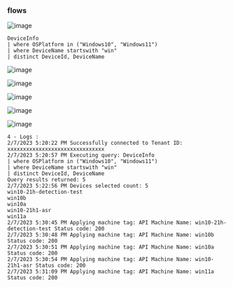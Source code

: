 ### flows


![image](https://user-images.githubusercontent.com/120234772/217184215-eb1fdfc9-87a4-4b63-8dc9-25f148779691.png)

```
DeviceInfo 
| where OSPlatform in ("Windows10", "Windows11")
| where DeviceName startswith "win"
| distinct DeviceId, DeviceName
```
![image](https://user-images.githubusercontent.com/120234772/217186076-0b8aae08-3342-499f-a8bb-9ce063a7b71a.png)

![image](https://user-images.githubusercontent.com/120234772/217187021-aada3fb6-ce23-4050-b00c-18313c7f7f4d.png)

![image](https://user-images.githubusercontent.com/120234772/217191791-0085b75b-fc3b-47bf-8612-714249241c2f.png)

![image](https://user-images.githubusercontent.com/120234772/217192593-349c03b5-058f-48f4-b730-fe2160dac64c.png)

![image](https://user-images.githubusercontent.com/120234772/217193632-f89c37c1-1303-40c6-bbe9-d238feb26a4d.png)


```
4 - Logs :
2/7/2023 5:20:22 PM Successfully connected to Tenant ID: xxxxxxxxxxxxxxxxxxxxxxxxxxxxxxx
2/7/2023 5:20:57 PM Executing query: DeviceInfo 
| where OSPlatform in ("Windows10", "Windows11")
| where DeviceName startswith "win"
| distinct DeviceId, DeviceName
Query results returned: 5
2/7/2023 5:22:56 PM Devices selected count: 5
win10-21h-detection-test
win10b
win10a
win10-21h1-asr
win11a
2/7/2023 5:30:45 PM Applying machine tag: API Machine Name: win10-21h-detection-test Status code: 200
2/7/2023 5:30:48 PM Applying machine tag: API Machine Name: win10b Status code: 200
2/7/2023 5:30:51 PM Applying machine tag: API Machine Name: win10a Status code: 200
2/7/2023 5:30:54 PM Applying machine tag: API Machine Name: win10-21h1-asr Status code: 200
2/7/2023 5:31:09 PM Applying machine tag: API Machine Name: win11a Status code: 200
```
